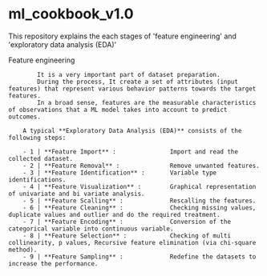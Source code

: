 # ml_cookbook_v1.0
This repository explains the each stages of 'feature engineering' and 'exploratory data analysis (EDA)'

Feature engineering
                    
            It is a very important part of dataset preparation. 
            During the process, It create a set of attributes (input features) that represent various behavior patterns towards the target features. 
            In a broad sense, features are the measurable characteristics of observations that a ML model takes into account to predict outcomes.
    
        A typical **Exploratory Data Analysis (EDA)** consists of the following steps:
    
        - 1 | **Feature Import** :               Import and read the collected dataset.
        - 2 | **Feature Removal** :              Remove unwanted features.
        - 3 | **Feature Identification** :       Variable type identifications.
        - 4 | **Feature Visualization** :        Graphical representation of univariate and bi variate analysis.
        - 5 | **Feature Scalling** :             Rescalling the features.  
        - 6 | **Feature Cleaning** :             Checking missing values, duplicate values and outlier and do the required treatment. 
        - 7 | **Feature Encoding** :             Conversion of the categorical variable into continuous variable.
        - 8 | **Feature Selection** :            Checking of multi collinearity, p values, Recursive feature elimination (via chi-square method).
        - 9 | **Feature Sampling** :             Redefine the datasets to increase the performance.
